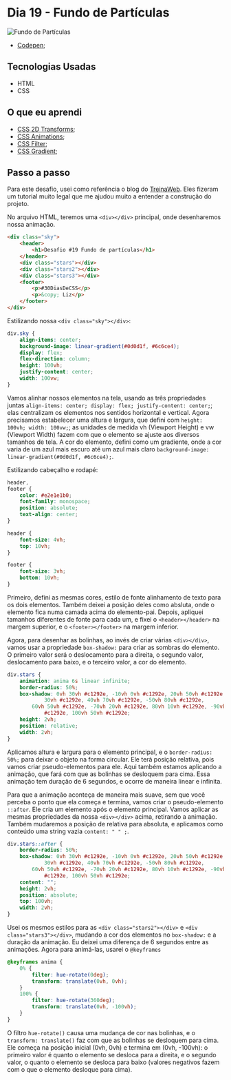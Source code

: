 # Dia 19 - Fundo de Partículas

![Fundo de Partículas](./captured.gif?raw=true "Fundo de Partículas")

-   [Codepen](https://codepen.io/lizvidotti91/pen/yLOwaqe);

## Tecnologias Usadas

-   HTML
-   CSS

## O que eu aprendi

-   [CSS 2D Transforms](https://www.w3schools.com/css/css3_2dtransforms.asp);
-   [CSS Animations](https://www.w3schools.com/css/css3_animations.asp);
-   [CSS Filter](https://www.w3schools.com/cssref/css3_pr_filter.asp);
-   [CSS Gradient](https://www.w3schools.com/css/css3_gradients.asp);

## Passo a passo

Para este desafio, usei como referência o blog do [TreinaWeb](https://www.treinaweb.com.br/blog/como-fazer-animacao-infinita-de-fundo-com-css/). Eles fizeram um tutorial muito legal que me ajudou muito a entender a construção do projeto.

No arquivo HTML, teremos uma `<div></div>` principal, onde desenharemos nossa animação.

```html
<div class="sky">
    <header>
        <h1>Desafio #19 Fundo de partículas</h1>
    </header>
    <div class="stars"></div>
    <div class="stars2"></div>
    <div class="stars3"></div>
    <footer>
        <p>#30DiasDeCSS</p>
        <p>&copy; Liz</p>
    </footer>
</div>
```

Estilizando nossa `<div class="sky"></div>`:

```css
div.sky {
    align-items: center;
    background-image: linear-gradient(#0d0d1f, #6c6ce4);
    display: flex;
    flex-direction: column;
    height: 100vh;
    justify-content: center;
    width: 100vw;
}
```

Vamos alinhar nossos elementos na tela, usando as três propriedades juntas `align-items: center; display: flex; justify-content: center;`; elas centralizam os elementos nos sentidos horizontal e vertical. Agora precisamos estabelecer uma altura e largura, que defini com `height: 100vh; width: 100vw;`; as unidades de medida vh (Viewport Height) e vw (Viewport Width) fazem com que o elemento se ajuste aos diversos tamanhos de tela. A cor do elemento, defini como um gradiente, onde a cor varia de um azul mais escuro até um azul mais claro `background-image: linear-gradient(#0d0d1f, #6c6ce4);`.

Estilizando cabeçalho e rodapé:

```css
header,
footer {
    color: #e2e1e1b0;
    font-family: monospace;
    position: absolute;
    text-align: center;
}

header {
    font-size: 4vh;
    top: 10vh;
}

footer {
    font-size: 3vh;
    bottom: 10vh;
}
```

Primeiro, defini as mesmas cores, estilo de fonte alinhamento de texto para os dois elementos. Também deixei a posição deles como absluta, onde o elemento fica numa camada acima do elemento-pai. Depois, apliquei tamanhos diferentes de fonte para cada um, e fixei o `<header></header>` na margem superior, e o `<footer></footer>` na margem inferior.

Agora, para desenhar as bolinhas, ao invés de criar várias `<div></div>`, vamos usar a propriedade `box-shadow:` para criar as sombras do elemento. O primeiro valor será o deslocamento para a direita, o segundo valor, deslocamento para baixo, e o terceiro valor, a cor do elemento.

```css
div.stars {
    animation: anima 6s linear infinite;
    border-radius: 50%;
    box-shadow: 0vh 30vh #c1292e, -10vh 0vh #c1292e, 20vh 50vh #c1292e, -30vh
            30vh #c1292e, 40vh 70vh #c1292e, -50vh 80vh #c1292e,
        60vh 50vh #c1292e, -70vh 20vh #c1292e, 80vh 10vh #c1292e, -90vh 30vh
            #c1292e, 100vh 50vh #c1292e;
    height: 2vh;
    position: relative;
    width: 2vh;
}
```

Aplicamos altura e largura para o elemento principal, e o `border-radius: 50%;` para deixar o objeto na forma circular. Ele terá posição relativa, pois vamos criar pseudo-elementos para ele. Aqui também estamos aplicando a animação, que fará com que as bolinhas se desloquem para cima. Essa animação tem duração de 6 segundos, e ocorre de maneira linear e infinita.

Para que a animação aconteça de maneira mais suave, sem que você perceba o ponto que ela começa e termina, vamos criar o pseudo-elemento `::after`. Ele cria um elemento após o elemento principal. Vamos aplicar as mesmas propriedades da nossa `<div></div>` acima, retirando a animação. Também mudaremos a posição de relativa para absoluta, e aplicamos como conteúdo uma string vazia `content: " " ;`.

```css
div.stars::after {
    border-radius: 50%;
    box-shadow: 0vh 30vh #c1292e, -10vh 0vh #c1292e, 20vh 50vh #c1292e, -30vh
            30vh #c1292e, 40vh 70vh #c1292e, -50vh 80vh #c1292e,
        60vh 50vh #c1292e, -70vh 20vh #c1292e, 80vh 10vh #c1292e, -90vh 30vh
            #c1292e, 100vh 50vh #c1292e;
    content: "";
    height: 2vh;
    position: absolute;
    top: 100vh;
    width: 2vh;
}
```

Usei os mesmos estilos para as `<div class="stars2"></div>` e `<div class="stars3"></div>`, mudando a cor dos elementos no `box-shadow:` e a duração da animação. Eu deixei uma diferença de 6 segundos entre as animações. Agora para animá-las, usarei o `@keyframes`

```css
@keyframes anima {
    0% {
        filter: hue-rotate(0deg);
        transform: translate(0vh, 0vh);
    }
    100% {
        filter: hue-rotate(360deg);
        transform: translate(0vh, -100vh);
    }
}
```

O filtro `hue-rotate()` causa uma mudança de cor nas bolinhas, e o `transform: translate()` faz com que as bolinhas se desloquem para cima. Ele começa na posição inicial (0vh, 0vh) e termina em (0vh, -100vh): o primeiro valor é quanto o elemento se desloca para a direita, e o segundo valor, o quanto o elemento se desloca para baixo (valores negativos fazem com o que o elemento desloque para cima).
